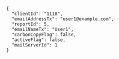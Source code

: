 
      {
        "clientId": "1118",
        "emailAddressTx": "user1@example.com",
        "reportId": 5,
        "emailNameTx": "User1",
        "carbonCopyFlag": false,
        "activeFlag": false,
        "mailServerId": 1
      }
